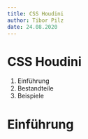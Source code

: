```yaml
---
title: CSS Houdini
author: Tibor Pilz
date: 24.08.2020
---
```


# CSS Houdini

1. Einführung
2. Bestandteile
3. Beispiele

# Einführung
